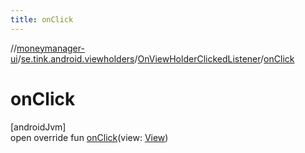 ```yaml
---
title: onClick
---
```

//[moneymanager-ui](../../../index.html)/[se.tink.android.viewholders](../index.html)/[OnViewHolderClickedListener](index.html)/[onClick](on-click.html)



# onClick



[androidJvm]\
open override fun [onClick](on-click.html)(view: [View](https://developer.android.com/reference/kotlin/android/view/View.html))




